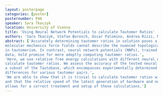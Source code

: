 ```yaml
---
layout: posterpage
categories: [poster]
posternumber: P46
speaker: Sara Tkaczyk
location: University of Vienna
title: 'Using Neural Network Potentials to calculate Tautomer Ratios'
authors: 'Sara Tkaczyk, Stefan Boresch, Oscar Palomino, Andrea Rizzi, Marcus Wieder'
abstract: ['Accurately determining tautomer ratios in solution poses a considerable challenge. Classical
molecular mechanics force fields cannot describe the nuanced topological variations inherent
in tautomerism. In contrast, neural network potentials (NNPs), trained on quantum mechanics
data, hold promise for more adeptly computing tautomer ratios.',
'Here, we use relative free energy calculations with different neural network potentials to
calculate tautomer ratios. We assess the accuracy of the tested neural network potentials on
a subset of the Tautobase, which encompasses experimentally determined free energy
differences for various tautomer pairs.',
'We are able to show that it is trivial to calculate tautomer ratios with neural network potentials
and that the relative speed of the latest generation of hardware and neural network potentials
allows for a correct treatment and setup of these calculations.']
---
```

